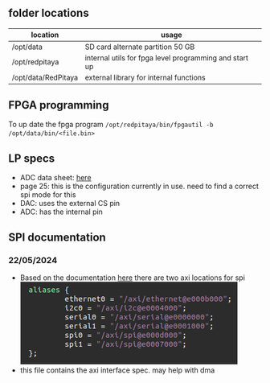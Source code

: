 ## folder locations

| location            | usage                                                  |
| ------------------- | ------------------------------------------------------ |
| /opt/data           | SD card alternate partition 50 GB                      |
| /opt/redpitaya      | internal utils for fpga level programming and start up |
| /opt/data/RedPitaya | external library for internal functions                |

## FPGA programming

To up date the fpga program 
`/opt/redpitaya/bin/fpgautil -b /opt/data/bin/<file.bin>`


## LP specs

- ADC data sheet: [here](https://www.ti.com/lit/ds/symlink/ads8881.pdf?ts=1716159539304&ref_url=https%253A%252F%252Fwww.mouser.fr%252F)
- page 25: this is the configuration currently in use. need to find a correct spi mode for this
- DAC: uses the external CS pin
- ADC: has the internal pin


## SPI documentation

### 22/05/2024

- Based on the documentation [here](https://redpitaya.readthedocs.io/en/latest/developerGuide/software/other_info/spi/spi.html) there are two axi locations for spi
	![](res/Pasted%20image%2020240522002631.png)
- this file contains the axi interface spec. may help with dma
